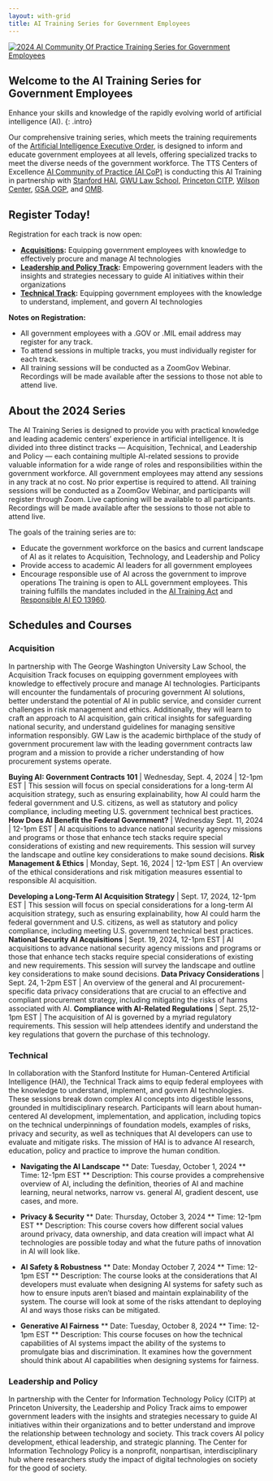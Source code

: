 ```yaml
---
layout: with-grid
title: AI Training Series for Government Employees
---
```

<a href="{{site.baseurl}}/images/2024AITrainingSeriesLogo.png" target="_blank" rel="noopener noreferrer">
<img src="{{site.baseurl}}/images/2024AITrainingSeriesLogo.png" alt="2024 AI Community Of Practice Training Series for Government Employees"></a>

## Welcome to the AI Training Series for Government Employees
Enhance your skills and knowledge of the rapidly evolving world of artificial intelligence (AI).
{: .intro} 

Our comprehensive training series, which meets the training requirements of the [Artificial Intelligence Executive Order](https://www.whitehouse.gov/briefing-room/presidential-actions/2023/10/30/executive-order-on-the-safe-secure-and-trustworthy-development-and-use-of-artificial-intelligence/), is designed to inform and educate government employees at all levels, offering specialized tracks to meet the diverse needs of the government workforce. The TTS Centers of Excellence [AI Community of Practice (AI CoP)](https://coe.gsa.gov/communities/ai.html) is conducting this AI Training in partnership with [Stanford HAI](https://hai.stanford.edu/), [GWU Law School](https://www.law.gwu.edu/), [Princeton CITP](https://citp.princeton.edu/), [Wilson Center](https://www.wilsoncenter.org/), [GSA OGP](https://www.gsa.gov/about-us/organization/office-of-governmentwide-policy), and [OMB](https://www.whitehouse.gov/omb/). 

## Register Today!

Registration for each track is now open: 
* **[Acquisitions](https://gsa.zoomgov.com/webinar/register/WN_rIQTaru0ROStaQcHHQQ-8A):** Equipping government employees with knowledge to effectively procure and manage AI technologies
* **[Leadership and Policy Track](https://gsa.zoomgov.com/webinar/register/WN_HqXAmCa6T1ePgxJATAiWrA):** Empowering government leaders with the insights and strategies necessary to guide AI initiatives within their organizations
* **[Technical Track](https://gsa.zoomgov.com/webinar/register/WN_rZvY9jHIRv-7tTCwUNQSsA):** Equipping government employees with the knowledge to understand, implement, and govern AI technologies 

**Notes on Registration:**
*  All government employees with a .GOV or .MIL email address may register for any track.
*  To attend sessions in multiple tracks, you must individually register for each track.
*  All training sessions will be conducted as a ZoomGov Webinar. Recordings will be made available after the sessions to those not able to attend live.
    
## About the 2024 Series
The AI Training Series is designed to provide you with practical knowledge and leading academic centers’ experience in artificial intelligence. It is divided into three distinct tracks — Acquisition, Technical, and Leadership and Policy — each containing multiple AI-related sessions to provide valuable information for a wide range of roles and responsibilities within the government workforce. All government employees may attend any sessions in any track at no cost. No prior expertise is required to attend. All training sessions will be conducted as a ZoomGov Webinar, and participants will register through Zoom. Live captioning will be available to all participants. Recordings will be made available after the sessions to those not able to attend live.  

The goals of the training series are to:
* Educate the government workforce on the basics and current landscape of AI as it relates to Acquisition, Technology, and Leadership and Policy
* Provide access to academic AI leaders for all government employees
* Encourage responsible use of AI across the government to improve operations
The training is open to ALL government employees. This training fulfills the mandates included in the [AI Training Act](https://www.congress.gov/117/plaws/publ207/PLAW-117publ207.pdf) and [Responsible AI EO 13960](https://www.federalregister.gov/documents/2020/12/08/2020-27065/promoting-the-use-of-trustworthy-artificial-intelligence-in-the-federal-government). 

 
## Schedules and Courses

### Acquisition
In partnership with The George Washington University Law School, the Acquisition Track focuses on equipping government employees with knowledge to effectively procure and manage AI technologies. Participants will encounter the fundamentals of procuring government AI solutions, better understand the potential of AI in public service, and consider current challenges in risk management and ethics. Additionally, they will learn to craft an approach to AI acquisition, gain critical insights for safeguarding national security, and understand guidelines for managing sensitive information responsibly. GW Law is the academic birthplace of the study of government procurement law with the leading government contracts law program and a mission to provide a richer understanding of how procurement systems operate.

**Buying AI: Government Contracts 101** | Wednesday, Sept. 4, 2024 | 12-1pm EST | This session will focus on special considerations for a long-term AI acquisition strategy, such as ensuring explainability, how AI could harm the federal government and U.S. citizens, as well as statutory and policy compliance, including meeting U.S. government technical best practices. 
**How Does AI Benefit the Federal Government?** | Wednesday Sept. 11, 2024 | 12-1pm EST | AI acquisitions to advance national security agency missions and programs or those that enhance tech stacks require special considerations of existing and new requirements. This session will survey the landscape and outline key considerations to make sound decisions.
**Risk Management & Ethics** | Monday, Sept. 16, 2024 | 12-1pm EST | An overview of the ethical considerations and risk mitigation measures essential to responsible AI acquisition.

**Developing a Long-Term AI Acquisition Strategy** | Sept. 17, 2024, 12-1pm EST | This session will focus on special considerations for a long-term AI acquisition strategy, such as ensuring explainability, how AI could harm the federal government and U.S. citizens, as well as statutory and policy compliance, including meeting U.S. government technical best practices. 
**National Security AI Acquisitions** | Sept. 19, 2024, 12-1pm EST | AI acquisitions to advance national security agency missions and programs or those that enhance tech stacks require special considerations of existing and new requirements. This session will survey the landscape and outline key considerations to make sound decisions.
**Data Privacy Considerations** | Sept. 24, 1-2pm EST | An overview of the general and AI procurement-specific data privacy considerations that are crucial to an effective and compliant procurement strategy, including mitigating the risks of harms associated with AI.
**Compliance with AI-Related Regulations** | Sept. 25,12-1pm EST | The acquisition of AI is governed by a myriad regulatory requirements. This session will help attendees identify and understand the key regulations that govern the purchase of this technology.

### Technical
In collaboration with the Stanford Institute for Human-Centered Artificial Intelligence (HAI), the Technical Track aims to equip federal employees with the knowledge to understand, implement, and govern AI technologies. These sessions break down complex AI concepts into digestible lessons, grounded in multidisciplinary research. Participants will learn about human-centered AI development, implementation, and application, including topics on the technical underpinnings of foundation models, examples of risks, privacy and security, as well as techniques that AI developers can use to evaluate and mitigate risks. The mission of HAI is to advance AI research, education, policy and practice to improve the human condition.

* **Navigating the AI Landscape**
** Date: Tuesday, October 1, 2024
** Time: 12-1pm EST
** Description: This course provides a comprehensive overview of AI, including the definition, theories of AI and machine learning, neural networks, narrow vs. general AI, gradient descent, use cases, and more.

* **Privacy & Security**
** Date: Thursday, October 3, 2024
** Time: 12-1pm EST
** Description: This course covers how different social values around privacy, data ownership, and data creation will impact what AI technologies are possible today and what the future paths of innovation in AI will look like.

* **AI Safety & Robustness**
** Date: Monday October 7, 2024
** Time: 12-1pm EST
** Description: The course looks at the considerations that AI developers must evaluate when designing AI systems for safety such as how to ensure inputs aren’t biased and maintain explainability of the system. The course will look at some of the risks attendant to deploying AI and ways those risks can be mitigated. 

* **Generative AI Fairness**
** Date: Tuesday, October 8, 2024
** Time: 12-1pm EST
** Description: This course focuses on how the technical capabilities of AI systems impact the ability of the systems to promulgate bias and discrimination. It examines how the government should think about AI capabilities when designing systems for fairness. 


### Leadership and Policy
In partnership with the Center for Information Technology Policy (CITP) at Princeton University, the Leadership and Policy Track aims to empower government leaders with the insights and strategies necessary to guide AI initiatives within their organizations and to better understand and improve the relationship between technology and society. This track covers AI policy development, ethical leadership, and strategic planning. The Center for Information Technology Policy is a nonprofit, nonpartisan, interdisciplinary hub where researchers study the impact of digital technologies on society for the good of society.


